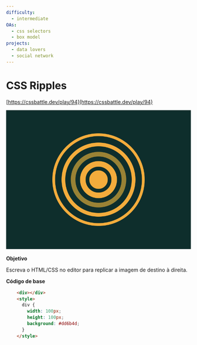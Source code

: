 ```yaml
---
difficulty:
  - intermediate
OAs:
  - css selectors
  - box model
projects:
  - data lovers
  - social network
---
```


# CSS Ripples

[https://cssbattle.dev/play/94](https://cssbattle.dev/play/94)

![](css-ripples.png)

__Objetivo__

Escreva o HTML/CSS no editor para replicar a imagem de destino à direita.

__Código de base__

```html
    <div></div>
    <style>
      div {
        width: 100px;
        height: 100px;
        background: #dd6b4d;
      }
    </style>
```
